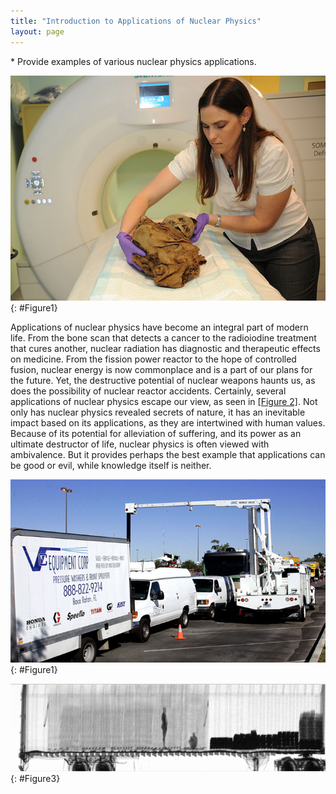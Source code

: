 ```yaml
---
title: "Introduction to Applications of Nuclear Physics"
layout: page
---  
```


<div class="abstract" markdown="1">
* Provide examples of various nuclear physics applications.
</div>

![The image shows a woman preparing for scanning of a child mummy with a cylindrical instrument.](../resources/Figure_33_00_01.jpg "Tori Randall, Ph.D., curator for the Department of Physical Anthropology at the San Diego Museum of Man, prepares a 550-year-old Peruvian child mummy for a CT scan at Naval Medical Center San Diego. (credit: U.S. Navy photo by Mass Communication Specialist 3rd Class Samantha A. Lewis)")
{: #Figure1}

Applications of nuclear physics have become an integral part of modern life.
From the bone scan that detects a cancer to the radioiodine treatment that cures
another, nuclear radiation has diagnostic and therapeutic effects on medicine.
From the fission power reactor to the hope of controlled fusion, nuclear energy
is now commonplace and is a part of our plans for the future. Yet, the
destructive potential of nuclear weapons haunts us, as does the possibility of
nuclear reactor accidents. Certainly, several applications of nuclear physics
escape our view, as seen in [[Figure 2]](#Figure2). Not only has nuclear physics
revealed secrets of nature, it has an inevitable impact based on its
applications, as they are intertwined with human values. Because of its
potential for alleviation of suffering, and its power as an ultimate destructor
of life, nuclear physics is often viewed with ambivalence. But it provides
perhaps the best example that applications can be good or evil, while knowledge
itself is neither.

![Vehicles being inspected by another vehicle with a boom-type x-ray scanner attached to it.](../resources/Figure_33_00_02.jpg "Customs officers inspect vehicles using neutron irradiation. Cars and trucks pass through portable x-ray machines that reveal their contents. (credit: Gerald L. Nino, CBP, U.S. Dept. of Homeland Security)")
{: #Figure1}

![Gamma-ray scanned image of two stowaways hiding inside a big truck.](../resources/Figure_33_00_03.jpg "This image shows two stowaways caught illegally entering the United States from Canada. (credit: U.S. Customs and Border Protection)")
{: #Figure3}
